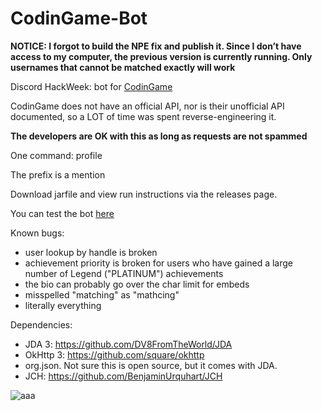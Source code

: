 # CodinGame-Bot

**NOTICE: I forgot to build the NPE fix and publish it. Since I don’t have access to my computer, the previous version is currently running. Only usernames that cannot be matched exactly will work**

Discord HackWeek: bot for [CodinGame](https://www.codingame.com/)

CodinGame does not have an official API, nor is their unofficial API documented, so a LOT of time was spent reverse-engineering it.

**The developers are OK with this as long as requests are not spammed**

One command: profile

The prefix is a mention

Download jarfile and view run instructions via the releases page.

You can test the bot [here](https://discord.gg/Xa94RwU)

Known bugs:
- user lookup by handle is broken
- achievement priority is broken for users who have gained a large number of Legend ("PLATINUM") achievements
- the bio can probably go over the char limit for embeds
- misspelled "matching" as "mathcing"
- literally everything

Dependencies:
- JDA 3: https://github.com/DV8FromTheWorld/JDA
- OkHttp 3: https://github.com/square/okhttp
- org.json. Not sure this is open source, but it comes with JDA.
- JCH: https://github.com/BenjaminUrquhart/JCH

![aaa](https://chat.is-going-to-rickroll.me/i/MSGRtVrwVcfZVQ.png)
